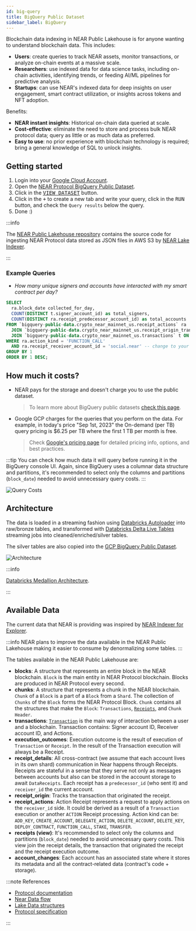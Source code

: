 ```yaml
---
id: big-query
title: BigQuery Public Dataset
sidebar_label: BigQuery
---
```


Blockchain data indexing in NEAR Public Lakehouse is for anyone wanting to understand blockchain data. This includes:

- **Users**: create queries to track NEAR assets, monitor transactions, or analyze on-chain events at a massive scale.
- **Researchers**: use indexed data for data science tasks, including on-chain activities, identifying trends, or feeding AI/ML pipelines for predictive analysis.
- **Startups**: can use NEAR's indexed data for deep insights on user engagement, smart contract utilization, or insights across tokens and NFT adoption.

Benefits:

- **NEAR instant insights**: Historical on-chain data queried at scale.
- **Cost-effective**: eliminate the need to store and process bulk NEAR protocol data; query as little or as much data as preferred.
- **Easy to use**: no prior experience with blockchain technology is required; bring a general knowledge of SQL to unlock insights.

## Getting started

1. Login into your [Google Cloud Account](https://console.cloud.google.com/).
2. Open the [NEAR Protocol BigQuery Public Dataset](https://console.cloud.google.com/marketplace/product/bigquery-public-data/crypto-near-mainnet).
3. Click in the <kbd>[VIEW DATASET](https://console.cloud.google.com/bigquery?p=bigquery-public-data\&d=crypto_near_mainnet_us\&page=dataset)</kbd> button.
4. Click in the <kbd>+</kbd> to create a new tab and write your query, click in the <kbd>RUN</kbd> button, and check the `Query results` below the query.
5. Done :)

:::info

The [NEAR Public Lakehouse repository](https://github.com/near/near-public-lakehouse) contains the source code for ingesting NEAR Protocol data stored as JSON files in AWS S3 by [NEAR Lake Indexer](https://github.com/near/near-lake-indexer).

:::

### Example Queries

- _How many unique signers and accounts have interacted with my smart contract per day?_

```sql
SELECT
  ra.block_date collected_for_day,
  COUNT(DISTINCT t.signer_account_id) as total_signers,
  COUNT(DISTINCT ra.receipt_predecessor_account_id) as total_accounts
FROM `bigquery-public-data.crypto_near_mainnet_us.receipt_actions` ra
  JOIN `bigquery-public-data.crypto_near_mainnet_us.receipt_origin_transaction` ro ON ro.receipt_id = ra.receipt_id
  JOIN `bigquery-public-data.crypto_near_mainnet_us.transactions` t ON ro.originated_from_transaction_hash = t.transaction_hash
WHERE ra.action_kind = 'FUNCTION_CALL'
  AND ra.receipt_receiver_account_id = 'social.near' -- change to your contract
GROUP BY 1
ORDER BY 1 DESC;
```

## How much it costs?

- NEAR pays for the storage and doesn't charge you to use the public dataset.
  > To learn more about BigQuery public datasets [check this page](https://cloud.google.com/bigquery/public-data).
- Google GCP charges for the queries that you perform on the data. For example, in today's price "Sep 1st, 2023" the On-demand (per TB) query pricing is $6.25 per TB where the first 1 TB per month is free.
  > Check [Google's pricing page](https://cloud.google.com/bigquery/pricing#analysis_pricing_models) for detailed pricing info, options, and best practices.

:::tip
You can check how much data it will query before running it in the BigQuery console UI. Again, since BigQuery uses a columnar data structure and partitions, it's recommended to select only the columns and partitions (`block_date`) needed to avoid unnecessary query costs.
:::

![Query Costs](/docs/BQ_Query_Cost.png "BQ Query Costs")

## Architecture

The data is loaded in a streaming fashion using [Databricks Autoloader](https://docs.gcp.databricks.com/ingestion/auto-loader/index.html) into raw/bronze tables, and transformed with [Databricks Delta Live Tables](https://www.databricks.com/product/delta-live-tables) streaming jobs into cleaned/enriched/silver tables.

The silver tables are also copied into the [GCP BigQuery Public Dataset](https://cloud.google.com/bigquery/public-data).

![Architecture](/docs/Architecture.png "Architecture")

:::info

[Databricks Medallion Architecture](https://www.databricks.com/glossary/medallion-architecture).

:::

## Available Data

The current data that NEAR is providing was inspired by [NEAR Indexer for Explorer](https://github.com/near/near-indexer-for-explorer/).

:::info
NEAR plans to improve the data available in the NEAR Public Lakehouse making it easier to consume by denormalizing some tables.
:::

The tables available in the NEAR Public Lakehouse are:

- **blocks**: A structure that represents an entire block in the NEAR blockchain. `Block` is the main entity in NEAR Protocol blockchain. Blocks are produced in NEAR Protocol every second.
- **chunks**: A structure that represents a chunk in the NEAR blockchain. `Chunk` of a `Block` is a part of a `Block` from a `Shard`. The collection of `Chunks` of the `Block` forms the NEAR Protocol Block. `Chunk` contains all the structures that make the `Block`: `Transactions`, [`Receipts`](https://nomicon.io/RuntimeSpec/Receipts), and `Chunk Header`.
- **transactions**: [`Transaction`](./lake-data-structures/transaction.mdx) is the main way of interaction between a user and a blockchain. Transaction contains: Signer account ID, Receiver account ID, and Actions.
- **execution_outcomes**: Execution outcome is the result of execution of `Transaction` or `Receipt`. In the result of the Transaction execution will always be a Receipt.
- **receipt_details**: All cross-contract (we assume that each account lives in its own shard) communication in Near happens through Receipts. Receipts are stateful in a sense that they serve not only as messages between accounts but also can be stored in the account storage to await `DataReceipts`. Each receipt has a `predecessor_id` (who sent it) and `receiver_id` the current account.
- **receipt_origin**: Tracks the transaction that originated the receipt.
- **receipt_actions**: Action Receipt represents a request to apply actions on the `receiver_id` side. It could be derived as a result of a `Transaction` execution or another `ACTION` Receipt processing. Action kind can be: `ADD_KEY`, `CREATE_ACCOUNT`, `DELEGATE_ACTION`, `DELETE_ACCOUNT`, `DELETE_KEY`, `DEPLOY_CONTRACT`, `FUNCTION_CALL`, `STAKE`, `TRANSFER`.
- **receipts (view)**: It's recommended to select only the columns and partitions (`block_date`) needed to avoid unnecessary query costs. This view join the receipt details, the transaction that originated the receipt and the receipt execution outcome.
- **account_changes**: Each account has an associated state where it stores its metadata and all the contract-related data (contract's code + storage).

:::note References

- [Protocol documentation](../../1.concepts/welcome.md)
- [Near Data flow](../../1.concepts/data-flow/near-data-flow.md)
- [Lake Data structures](./lake-data-structures/toc.mdx)
- [Protocol specification](https://nomicon.io/)

:::
